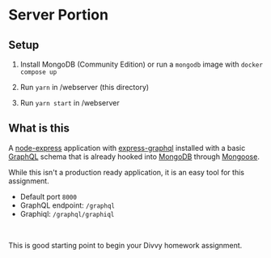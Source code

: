 # Server Portion

## Setup

1. Install MongoDB (Community Edition) or run a `mongodb` image with `docker compose up`

2. Run `yarn` in /webserver (this directory)

3. Run `yarn start` in /webserver

## What is this


A 
[node-express](https://expressjs.com/) application with 
[express-graphql](https://github.com/graphql/express-graphql) installed with a basic 
[GraphQL](https://graphql.org/) schema that is already hooked into 
[MongoDB](https://docs.mongodb.com/) through 
[Mongoose](https://mongoosejs.com/).

While this isn't a production ready application, it is an easy tool for this assignment.

* Default port `8000`
* GraphQL endpoint: `/graphql`
* Graphiql: `/graphql/graphiql`


<br />

This is good starting point to begin your Divvy homework assignment.


